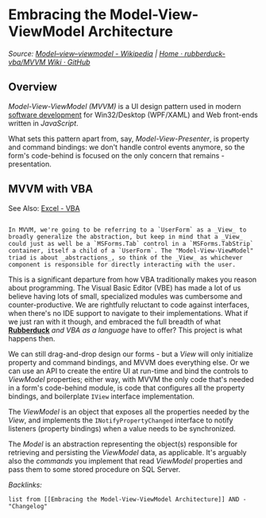 # Embracing the Model-View-ViewModel Architecture

*Source: [Model–view–viewmodel - Wikipedia](https://en.wikipedia.org/wiki/Model%E2%80%93view%E2%80%93viewmodel) | [Home · rubberduck-vba/MVVM Wiki · GitHub](https://github.com/rubberduck-vba/MVVM/wiki)*

## Overview

*Model-View-ViewModel (MVVM)* is a UI design pattern used in modern [software development](../2-Areas/MOCs/Software%20Development.md) for Win32/Desktop (WPF/XAML) and Web front-ends written in *JavaScript*.

What sets this pattern apart from, say, *Model-View-Presenter*, is property and command bindings: we don't handle control events anymore, so the form's code-behind is focused on the only concern that remains - presentation.

## MVVM with VBA

See Also: [Excel - VBA](../3-Resources/Tools/Microsoft%20Office/Excel/Excel%20-%20VBA.md)

````ad-info

In MVVM, we're going to be referring to a `UserForm` as a _View_ to broadly generalize the abstraction, but keep in mind that a _View_ could just as well be a `MSForms.Tab` control in a `MSForms.TabStrip` container, itself a child of a `UserForm`. The "Model-View-ViewModel" triad is about _abstractions_, so think of the _View_ as whichever component is responsible for directly interacting with the user.

````

This is a significant departure from how VBA traditionally makes you reason about programming. The Visual Basic Editor (VBE) has made a lot of us believe having lots of small, specialized modules was cumbersome and counter-productive. We are rightfully reluctant to code against interfaces, when there's no IDE support to navigate to their implementations. What if we just ran with it though, and embraced the full breadth of what [**Rubberduck**](https://github.com/rubberduck-vba/Rubberduck) *and VBA as a language* have to offer? This project is what happens then.

We can still drag-and-drop design our forms - but a *View* will only initialize property and command bindings, and MVVM does everything else. Or we can use an API to create the entire UI at run-time and bind the controls to *ViewModel* properties; either way, with MVVM the only code that's needed in a form's code-behind module, is code that configures all the property bindings, and boilerplate `IView` interface implementation.

The *ViewModel* is an object that exposes all the properties needed by the *View*, and implements the `INotifyPropertyChanged` interface to notify listeners (property bindings) when a value needs to be synchronized.

The *Model* is an abstraction representing the object(s) responsible for retrieving and persisting the *ViewModel* data, as applicable. It's arguably also the *commands* you implement that read *ViewModel* properties and pass them to some stored procedure on SQL Server.

*Backlinks:*

````dataview
list from [[Embracing the Model-View-ViewModel Architecture]] AND -"Changelog"
````

